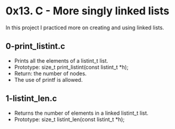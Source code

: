 # 0x13. C - More singly linked lists

In this project I practiced more on creating and using linked lists.

## 0-print_listint.c
* Prints all the elements of a listint_t list.
* Prototype: size_t print_listint(const listint_t *h);
* Return: the number of nodes.
* The use of printf is allowed.

## 1-listint_len.c 
* Returns the number of elements in a linked listint_t list.
* Prototype: size_t listint_len(const listint_t *h);

